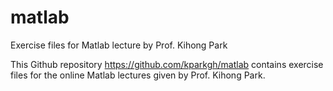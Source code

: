 # matlab
Exercise files for Matlab lecture by Prof. Kihong Park

This Github repository https://github.com/kparkgh/matlab contains exercise files 
for the online Matlab lectures given by Prof. Kihong Park.
